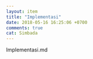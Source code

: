 ```yaml
---
layout: item
title: "Implementasi"
date: 2018-05-16 16:25:06 +0700
comments: true
cat: Simbada
---
```


Implementasi.md
